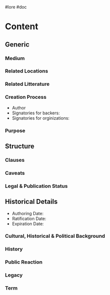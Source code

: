 #lore #doc
# Content

## Generic
### Medium

### Related Locations

### Related Litterature

### Creation Process
- Author
- Signatories for backers:
- Signatories for orginizations:

### Purpose
## Structure
### Clauses

### Caveats

### Legal & Publication Status

## Historical Details
- Authoring Date:
- Ratification Date:
- Expiration Date:


### Cultural, Historical & Political Background

### History

### Public Reaction

### Legacy

### Term
